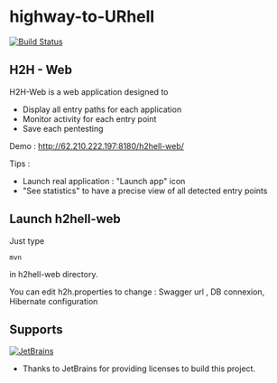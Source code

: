 # highway-to-URhell

[![Build Status](https://travis-ci.org/highway-to-urhell/highway-to-urhell-web.svg)](https://travis-ci.org/highway-to-urhell/highway-to-urhell-web)

## H2H - Web

H2H-Web is a web application designed to
* Display all entry paths for each application
* Monitor activity for each entry point
* Save each pentesting

Demo : http://62.210.222.197:8180/h2hell-web/

Tips :
* Launch real application : "Launch app" icon
* "See statistics" to have a precise view of all detected entry points

## Launch h2hell-web
Just type
```
mvn
```
in h2hell-web directory.

You can edit h2h.properties to change : Swagger url , DB connexion, Hibernate configuration

## Supports
[![JetBrains](https://www.jetbrains.com/company/docs/logo_jetbrains.png?raw=true)](https://www.jetbrains.com/webstorm/)
- Thanks to JetBrains for providing licenses to build this project.
